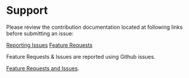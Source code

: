 # Support

Please review the contribution documentation located at following links before submitting an issue:

[Reporting Issues](https://pester.dev/docs/contributing/reporting-issues)
[Feature Requests](https://pester.dev/docs/contributing/feature-requests)

Feature Requests & Issues are reported using Github issues.

[Feature Requests and Issues](https://github.com/pester/Pester/issues).
